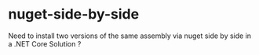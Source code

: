 # nuget-side-by-side
Need to install two versions of the same assembly via nuget side by side in a .NET Core Solution ?
